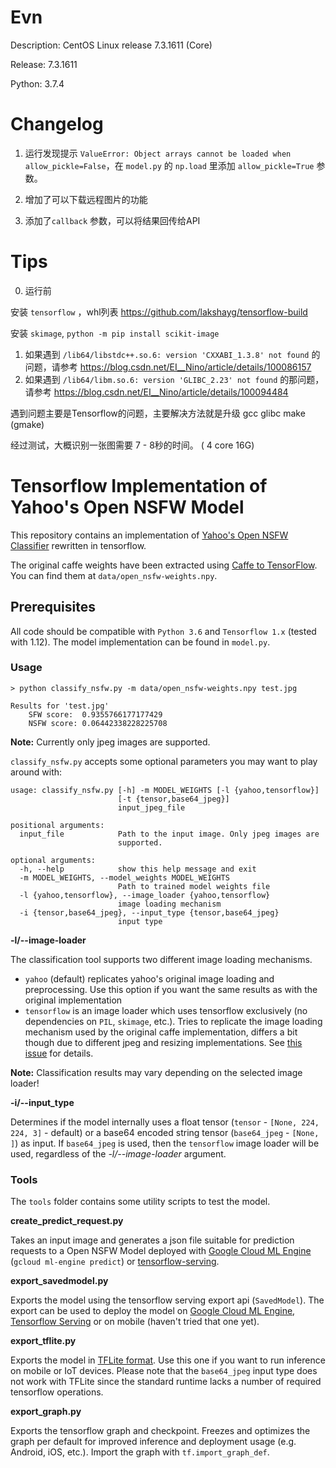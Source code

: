 

# Evn


Description:	CentOS Linux release 7.3.1611 (Core)

Release:	7.3.1611

Python: 3.7.4

# Changelog



1. 运行发现提示 `ValueError: Object arrays cannot be loaded when allow_pickle=False`，在 `model.py` 的 `np.load` 里添加 `allow_pickle=True` 参数。

2. 增加了可以下载远程图片的功能

3. 添加了`callback` 参数，可以将结果回传给API

# Tips

0. 运行前

安装  `tensorflow` ，whl列表 https://github.com/lakshayg/tensorflow-build

安装 `skimage`, `python -m pip install scikit-image`

1. 如果遇到 `/lib64/libstdc++.so.6: version 'CXXABI_1.3.8' not found`  的问题，请参考  https://blog.csdn.net/EI__Nino/article/details/100086157
2. 如果遇到 `/lib64/libm.so.6: version 'GLIBC_2.23' not found` 的那问题，请参考 https://blog.csdn.net/EI__Nino/article/details/100094484

遇到问题主要是Tensorflow的问题，主要解决方法就是升级 gcc glibc make (gmake)

经过测试，大概识别一张图需要 7 - 8秒的时间。 ( 4 core 16G)


# Tensorflow Implementation of Yahoo's Open NSFW Model

This repository contains an implementation of [Yahoo's Open NSFW Classifier](https://github.com/yahoo/open_nsfw) rewritten in tensorflow.

The original caffe weights have been extracted using [Caffe to TensorFlow](https://github.com/ethereon/caffe-tensorflow). You can find them at `data/open_nsfw-weights.npy`.

## Prerequisites

All code should be compatible with `Python 3.6` and `Tensorflow 1.x` (tested with 1.12). The model implementation can be found in `model.py`.

### Usage

```
> python classify_nsfw.py -m data/open_nsfw-weights.npy test.jpg

Results for 'test.jpg'
	SFW score:	0.9355766177177429
	NSFW score:	0.06442338228225708
```

__Note:__ Currently only jpeg images are supported.

`classify_nsfw.py` accepts some optional parameters you may want to play around with:

```
usage: classify_nsfw.py [-h] -m MODEL_WEIGHTS [-l {yahoo,tensorflow}]
                        [-t {tensor,base64_jpeg}]
                        input_jpeg_file

positional arguments:
  input_file            Path to the input image. Only jpeg images are
                        supported.

optional arguments:
  -h, --help            show this help message and exit
  -m MODEL_WEIGHTS, --model_weights MODEL_WEIGHTS
                        Path to trained model weights file
  -l {yahoo,tensorflow}, --image_loader {yahoo,tensorflow}
                        image loading mechanism
  -i {tensor,base64_jpeg}, --input_type {tensor,base64_jpeg}
                        input type
```

__-l/--image-loader__

The classification tool supports two different image loading mechanisms. 

* `yahoo` (default) replicates yahoo's original image loading and preprocessing. Use this option if you want the same results as with the original implementation
* `tensorflow` is an image loader which uses tensorflow exclusively (no dependencies on `PIL`, `skimage`, etc.). Tries to replicate the image loading mechanism used by the original caffe implementation, differs a bit though due to different jpeg and resizing implementations. See [this issue](https://github.com/mdietrichstein/tensorflow-open_nsfw/issues/2#issuecomment-346125345) for details.

__Note:__ Classification results may vary depending on the selected image loader!

__-i/--input_type__

Determines if the model internally uses a float tensor (`tensor` - `[None, 224, 224, 3]` - default) or a base64 encoded string tensor (`base64_jpeg` - `[None, ]`) as input. If `base64_jpeg` is used, then the `tensorflow` image loader will be used, regardless of the _-l/--image-loader_ argument.


### Tools

The `tools` folder contains some utility scripts to test the model.

__create_predict_request.py__

Takes an input image and generates a json file suitable for prediction requests to a Open NSFW Model deployed with [Google Cloud ML Engine](https://cloud.google.com/ml-engine/docs/concepts/prediction-overview) (`gcloud ml-engine predict`) or [tensorflow-serving](https://www.tensorflow.org/serving/).


__export_savedmodel.py__

Exports the model using the tensorflow serving export api (`SavedModel`). The export can be used to deploy the model on [Google Cloud ML Engine](https://cloud.google.com/ml-engine/docs/concepts/prediction-overview), [Tensorflow Serving]() or on mobile (haven't tried that one yet).

__export_tflite.py__

Exports the model in [TFLite format](https://www.tensorflow.org/lite/). Use this one if you want to run inference on mobile or IoT devices. Please note that the `base64_jpeg` input type does not work with TFLite since the standard runtime lacks a number of required tensorflow operations.

__export_graph.py__

Exports the tensorflow graph and checkpoint. Freezes and optimizes the graph per default for improved inference and deployment usage (e.g. Android, iOS, etc.). Import the graph with `tf.import_graph_def`.


